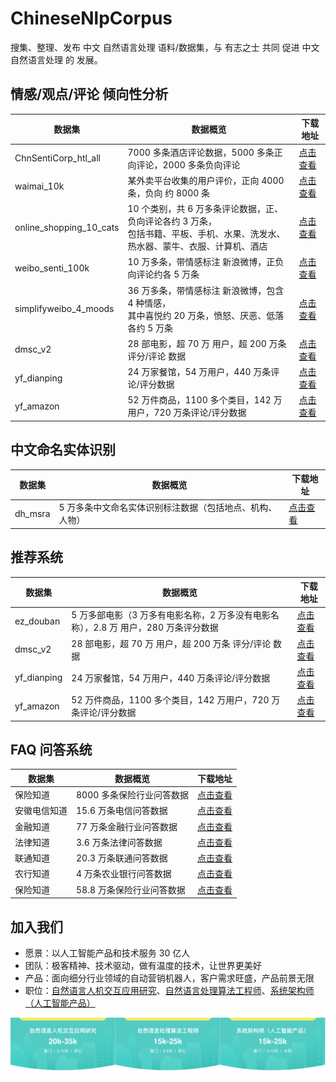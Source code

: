 # ChineseNlpCorpus
搜集、整理、发布 中文 自然语言处理 语料/数据集，与 有志之士 共同 促进 中文 自然语言处理 的 发展。

## 情感/观点/评论 倾向性分析

| 数据集 | 数据概览 | 下载地址 |
| ----- | -------- | ------- |
| ChnSentiCorp_htl_all | 7000 多条酒店评论数据，5000 多条正向评论，2000 多条负向评论 | [点击查看](./datasets/ChnSentiCorp_htl_all/intro.ipynb) |
| waimai_10k | 某外卖平台收集的用户评价，正向 4000 条，负向 约 8000 条 | [点击查看](./datasets/waimai_10k/intro.ipynb) |
| online_shopping_10_cats | 10 个类别，共 6 万多条评论数据，正、负向评论各约 3 万条，<br /> 包括书籍、平板、手机、水果、洗发水、热水器、蒙牛、衣服、计算机、酒店 | [点击查看](./datasets/online_shopping_10_cats/intro.ipynb) |
| weibo_senti_100k | 10 万多条，带情感标注 新浪微博，正负向评论约各 5 万条 | [点击查看](./datasets/weibo_senti_100k/intro.ipynb) |
| simplifyweibo_4_moods | 36 万多条，带情感标注 新浪微博，包含 4 种情感，<br /> 其中喜悦约 20 万条，愤怒、厌恶、低落各约 5 万条 | [点击查看](./datasets/simplifyweibo_4_moods/intro.ipynb) |
| dmsc_v2 | 28 部电影，超 70 万 用户，超 200 万条 评分/评论 数据 | [点击查看](./datasets/dmsc_v2/intro.ipynb) |
| yf_dianping | 24 万家餐馆，54 万用户，440 万条评论/评分数据 | [点击查看](./datasets/yf_dianping/intro.ipynb) |
| yf_amazon | 52 万件商品，1100 多个类目，142 万用户，720 万条评论/评分数据 | [点击查看](./datasets/yf_amazon/intro.ipynb) |

## 中文命名实体识别

| 数据集 | 数据概览 | 下载地址 |
| ----- | -------- | ------- |
| dh_msra | 5 万多条中文命名实体识别标注数据（包括地点、机构、人物） | [点击查看](./datasets/dh_msra/intro.ipynb) |

## 推荐系统

| 数据集 | 数据概览 | 下载地址 |
| ----- | -------- | ------- |
| ez_douban | 5 万多部电影（3 万多有电影名称，2 万多没有电影名称），2.8 万 用户，280 万条评分数据 | [点击查看](./datasets/ez_douban/intro.ipynb) |
| dmsc_v2 | 28 部电影，超 70 万 用户，超 200 万条 评分/评论 数据 | [点击查看](./datasets/dmsc_v2/intro.ipynb) |
| yf_dianping | 24 万家餐馆，54 万用户，440 万条评论/评分数据 | [点击查看](./datasets/yf_dianping/intro.ipynb) |
| yf_amazon | 52 万件商品，1100 多个类目，142 万用户，720 万条评论/评分数据 | [点击查看](./datasets/yf_amazon/intro.ipynb) |

## FAQ 问答系统

| 数据集 | 数据概览 | 下载地址 |
| ----- | -------- | ------- |
| 保险知道 | 8000 多条保险行业问答数据 | [点击查看](https://pan.baidu.com/s/1ZEu8CF6cc76rEwmM7NMzQg) |
| 安徽电信知道 | 15.6 万条电信问答数据 | [点击查看](https://pan.baidu.com/s/1nrg5SRU3Xy1VN85dd85-vg) |
| 金融知道 | 77 万条金融行业问答数据 | [点击查看](https://pan.baidu.com/s/1z1Rnnk-ubRSvzDu4UvLlIw) |
| 法律知道 | 3.6 万条法律问答数据 | [点击查看](https://pan.baidu.com/s/18Lwq16VBo6wBD_qLb3i33g) |
| 联通知道 | 20.3 万条联通问答数据 | [点击查看](https://pan.baidu.com/s/1oYi9SfbXpnvreJYGV837Nw) |
| 农行知道 | 4 万条农业银行问答数据 | [点击查看](https://pan.baidu.com/s/1n-jT9SKkt6cwI_PjCd7i_g) |
| 保险知道 | 58.8 万条保险行业问答数据 | [点击查看](https://pan.baidu.com/s/1SR5d20DPpU7F1h_OVf64GA) |



## 加入我们

- 愿景：以人工智能产品和技术服务 30 亿人
- 团队：极客精神、技术驱动，做有温度的技术，让世界更美好
- 产品：面向细分行业领域的自动营销机器人，客户需求旺盛，产品前景无限
- 职位：[自然语言人机交互应用研究](./docs/recruit/researcher.md)、[自然语言处理算法工程师](./docs/recruit/engineer.md)、[系统架构师（人工智能产品）](./docs/recruit/architect.md)

![](./docs/images/recruit/recruit_banner.png)